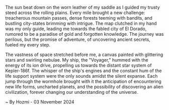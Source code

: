 
The sun beat down on the worn leather of my saddle as I guided my trusty steed across the rolling plains. Every mile brought a new challenge: treacherous mountain passes, dense forests teeming with bandits, and bustling city-states brimming with intrigue. The map clutched in my hand was my only guide, leading me towards the fabled city of El Dorado, rumored to be a paradise of gold and forgotten knowledge. The journey was perilous, but the promise of adventure, of uncovering ancient secrets, fueled my every step.

The vastness of space stretched before me, a canvas painted with glittering stars and swirling nebulae. My ship, the "Voyager," hummed with the energy of its ion drive, propelling us towards the distant star system of Kepler-186f. The whisper of the ship's engines and the constant hum of the life support system were the only sounds amidst the silent expanse.  Each jump through the wormhole brought with it the anticipation of encountering new life forms, uncharted planets, and the possibility of discovering an alien civilization, forever changing our understanding of the universe. 

~ By Hozmi - 03 November 2024
